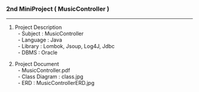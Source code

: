 ### 2nd MiniProject ( MusicController )
- - - -
1. Project Description  
&nbsp; - Subject : MusicController  
&nbsp; - Language : Java  
&nbsp; - Library : Lombok, Jsoup, Log4J, Jdbc  
&nbsp; - DBMS : Oracle  

2. Project Document  
&nbsp; - MusicController.pdf  
&nbsp; - Class Diagram : class.jpg  
&nbsp; - ERD : MusicControllerERD.jpg
